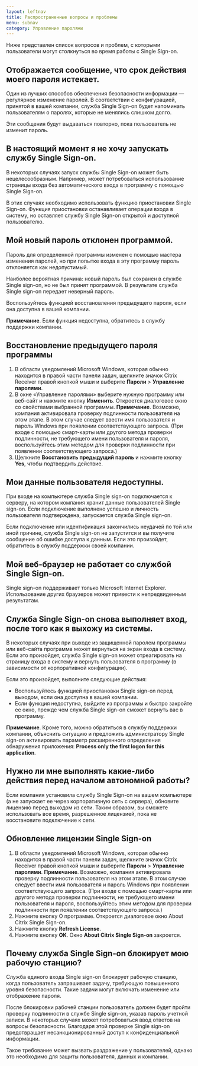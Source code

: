```yaml
---
layout: leftnav
title: Распространенные вопросы и проблемы
menu: subnav
category: Управление паролями
---
```


Ниже представлен список вопросов и проблем, с которыми пользователи могут столкнуться во время работы с Single Sign-on.

## Отображается сообщение, что срок действия моего пароля истекает.

Один из лучших способов обеспечения безопасности информации — регулярное изменение паролей. В соответствии с конфигурацией, принятой в вашей компании, служба Single Sign-on будет напоминать пользователям о паролях, которые не менялись слишком долго.

Эти сообщения будут выдаваться повторно, пока пользователь не изменит пароль.

## В настоящий момент я не хочу запускать службу Single Sign-on.

В некоторых случаях запуск службы Single Sign-on может быть нецелесообразным. Например, может потребоваться использование страницы входа без автоматического входа в программу с помощью Single Sign-on.

В этих случаях необходимо использовать функцию приостановки Single Sign-on. Функция приостановки останавливает операции входа в систему, но оставляет службу Single Sign-on открытой и доступной пользователю.

## Мой новый пароль отклонен программой.

Пароль для определенной программы изменен с помощью мастера изменения паролей, но при попытке входа в эту программу пароль отклоняется как недопустимый.

Наиболее вероятная причина: новый пароль был сохранен в службе Single sign-on, но не был принят программой. В результате служба Single sign-on передает неверный пароль.

Воспользуйтесь функцией восстановления предыдущего пароля, если она доступна в вашей компании.

**Примечание**. Если функция недоступна, обратитесь в службу поддержки компании.

## Восстановление предыдущего пароля программы

1. В области уведомлений Microsoft Windows, которая обычно находится в правой части панели задач, щелкните значок Citrix Receiver правой кнопкой мыши и выберите **Пароли** > **Управление паролями**.
1. В окне «Управление паролями» выберите нужную программу или веб-сайт и нажмите кнопку **Изменить**. Откроется диалоговое окно со свойствами выбранной программы.
**Примечание**. Возможно, компания активировала проверку подлинности пользователя на этом этапе. В этом случае следует ввести имя пользователя и пароль Windows при появлении соответствующего запроса. (При входе с помощью смарт-карты или другого метода проверки подлинности, не требующего имени пользователя и пароля, воспользуйтесь этим методом для проверки подлинности при появлении соответствующего запроса.)
1. Щелкните **Восстановить предыдущий пароль** и нажмите кнопку **Yes**, чтобы подтвердить действие.

## Мои данные пользователя недоступны.

При входе на компьютере служба Single sign-on подключается к серверу, на котором компания хранит данные пользователей Single sign-on. Если подключение выполнено успешно и личность пользователя подтверждена, запускается служба Single sign-on.

Если подключение или идентификация закончились неудачей по той или иной причине, служба Single sign-on не запустится и вы получите сообщение об ошибке доступа к данным. Если это произойдет, обратитесь в службу поддержки своей компании.

## Мой веб-браузер не работает со службой Single Sign-on.

Single sign-on поддерживает только Microsoft Internet Explorer. Использование других браузеров может привести к непредвиденным результатам.

## Служба Single Sign-on снова выполняет вход, после того как я выхожу из системы.

В некоторых случаях при выходе из защищенной паролем программы или веб-сайта программа может вернуться на экран входа в систему. Если это произойдет, служба Single sign-on может отреагировать на страницу входа в систему и вернуть пользователя в программу (в зависимости от корпоративной конфигурации).

Если это произойдет, выполните следующие действия:

* Воспользуйтесь функцией приостановки Single sign-on перед выходом, если она доступна в вашей компании.
* Если функция недоступна, выйдите из программы и быстро закройте ее окно, прежде чем служба Single sign-on сможет вернуть вас в программу.

**Примечание**. Кроме того, можно обратиться в службу поддержки компании, объяснить ситуацию и предложить администратору Single sign-on активировать параметр расширенного определения обнаружения приложения: **Process only the first logon for this application**.

## Нужно ли мне выполнять какие-либо действия перед началом автономной работы?

Если компания установила службу Single Sign-on на вашем компьютере (а не запускает ее через корпоративную сеть с сервера), обновите лицензию перед выходом из сети. Таким образом, вы сможете использовать все время, разрешенное лицензией, пока не восстановите подключение к сети.

## Обновление лицензии Single Sign-on

1. В области уведомлений Microsoft Windows, которая обычно находится в правой части панели задач, щелкните значок Citrix Receiver правой кнопкой мыши и выберите **Пароли** > **Управление паролями**.
**Примечание**. Возможно, компания активировала проверку подлинности пользователя на этом этапе. В этом случае следует ввести имя пользователя и пароль Windows при появлении соответствующего запроса. (При входе с помощью смарт-карты или другого метода проверки подлинности, не требующего имени пользователя и пароля, воспользуйтесь этим методом для проверки подлинности при появлении соответствующего запроса.)
1. Нажмите кнопку О программе. Откроется диалоговое окно About Citrix Single Sign-on.
1. Нажмите кнопку **Refresh License**.
1. Нажмите кнопку **ОК**. Окно **About Citrix Single Sign-on** закроется.

## Почему служба Single Sign-on блокирует мою рабочую станцию?

Служба единого входа Single sign-on блокирует рабочую станцию, когда пользователь запрашивает задачу, требующую повышенного уровня безопасности. Такие задачи могут включать изменение или отображение пароля.

После блокировки рабочей станции пользователь должен будет пройти проверку подлинности в службе Single sign-on, указав пароль учетной записи. В некоторых случаях может потребоваться ввод ответов на вопросы безопасности. Благодаря этой проверке Single sign-on предотвращает несанкционированный доступ к конфиденциальной информации.

Такое требование может вызвать раздражение у пользователей, однако это необходимо для защиты пользователя, данных и компании.

